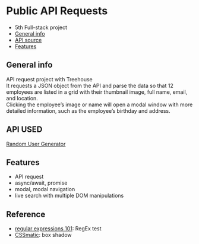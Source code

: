 # Public API Requests

- 5th Full-stack project
- [General info](#general-info)
- [API source](#api-used)
- [Features](#features)

## General info

API request project with Treehouse <br />It requests a JSON object from the API and parse the data so that 12 employees are listed in a grid with their thumbnail image, full name, email, and location.<br />Clicking the employee’s image or name will open a modal window with more detailed information, such as the employee’s birthday and address.

## API USED

[Random User Generator](https://randomuser.me/)

## Features

- API request
- async/await, promise
- modal, modal navigation
- live search with multiple DOM manipulations

## Reference

- [regular expressions 101](https://regex101.com/): RegEx test
- [CSSmatic](https://www.cssmatic.com/box-shadow): box shadow
